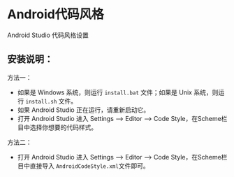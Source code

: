 Android代码风格
================

Android Studio 代码风格设置


安装说明：
------------

方法一：

- 如果是 Windows 系统，则运行 `install.bat` 文件；如果是 Unix 系统，则运行 `install.sh` 文件。
- 如果 Android Studio 正在运行，请重新启动它。
- 打开 Android Studio 进入 Settings --> Editor --> Code Style，在Scheme栏目中选择你想要的代码样式。


方法二：

- 打开 Android Studio 进入 Settings --> Editor --> Code Style，在Scheme栏目中直接导入 `AndroidCodeStyle.xml`文件即可。

